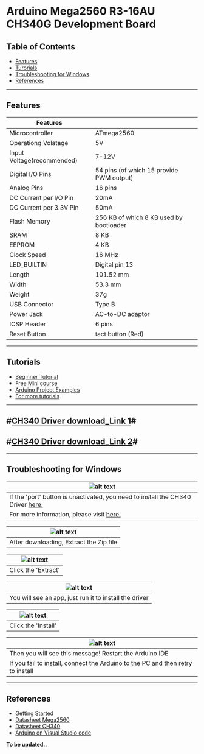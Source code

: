 # Arduino Mega2560 R3-16AU CH340G Development Board

## Table of Contents

-   [Features](#features)
-   [Turorials](#tutorials)
-   [Troubleshooting for Windows](#troubleshooting-for-windows)
-   [References](#references)

---

## Features

| Features                   |                                          |
| -------------------------- | ---------------------------------------- |
| Microcontroller            | ATmega2560                               |
| Operationg Volatage        | 5V                                       |
| Input Voltage(recommended) | 7-12V                                    |
| Digital I/O Pins           | 54 pins (of which 15 provide PWM output) |
| Analog Pins                | 16 pins                                  |
| DC Current per I/O Pin     | 20mA                                     |
| DC Current per 3.3V Pin    | 50mA                                     |
| Flash Memory               | 256 KB of which 8 KB used by bootloader  |
| SRAM                       | 8 KB                                     |
| EEPROM                     | 4 KB                                     |
| Clock Speed                | 16 MHz                                   |
| LED_BUILTIN                | Digital pin 13                           |
| Length                     | 101.52 mm                                |
| Width                      | 53.3 mm                                  |
| Weight                     | 37g                                      |
| USB Connector              | Type B                                   |
| Power Jack                 | AC-to-DC adaptor                         |
| ICSP Header                | 6 pins                                   |
| Reset Button               | tact button (Red)                        |

---

## Tutorials

- [Beginner Tutorial](https://www.arduino.cc/en/Guide/ArduinoMega2560)
- [Free Mini course](https://randomnerdtutorials.com/arduino-mini-course-access/)
- [Arduino Project Examples](https://randomnerdtutorials.com/projects-arduino/)
- [For more tutorials](https://images-na.ssl-images-amazon.com/images/I/D1oC-c3G5TS.pdf)

---

## **#[CH340 Driver download_Link 1](https://sparks.gogo.co.nz/ch340.html)#**
## **#[CH340 Driver download_Link 2](https://github.com/Maker-World/ePartners/tree/main/AA1001/drivers_)#**

---

## Troubleshooting for Windows



| ![alt text](http://bit.ly/trouble-1 'Port blocked')                                         |
| ------------------------------------------------------------------------------------------- |
| If the 'port' button is unactivated, you need to install the CH340 Driver [here.](Drivers/) |
| For more information, please visit [here.](https://sparks.gogo.co.nz/ch340.html)            |

| ![alt text](http://bit.ly/trouble-2 'Port blocked') |
| --------------------------------------------------- |
| After downloading, Extract the Zip file             |

| ![alt text](http://bit.ly/trouble-3 'Port blocked') |
| --------------------------------------------------- |
| Click the 'Extract'                                 |

| ![alt text](http://bit.ly/trouble-4 'Port blocked')    |
| ------------------------------------------------------ |
| You will see an app, just run it to install the driver |

| ![alt text](http://bit.ly/trouble-5 'Port blocked') |
| --------------------------------------------------- |
| Click the 'Install'                                 |

| ![alt text](http://bit.ly/trouble-6 'Port blocked')                             |
| ------------------------------------------------------------------------------- |
| Then you will see this message! Restart the Arduino IDE                         |
| If you fail to install, connect the Arduino to the PC and then retry to install |

---

## References

-   [Getting Started](https://www.arduino.cc/en/Guide/ArduinoMega2560)
-   [Datasheet Mega2560](http://bit.ly/Arduino-Mega2560-datasheet)
-   [Datasheet CH340](http://bit.ly/ch340-datasheet)
-   [Arduino on Visual Studio code](https://maker.pro/arduino/tutorial/how-to-use-visual-studio-code-for-arduino)

**To be updated..**
